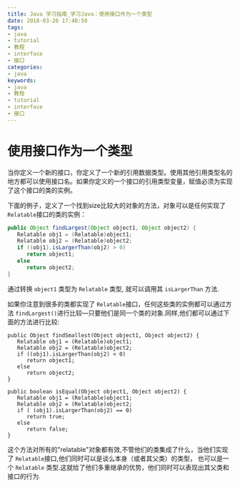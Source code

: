 ```yaml
---
title: Java 学习指南_学习Java：使用接口作为一个类型
date: 2018-03-26 17:40:59
tags: 
- java
- tutorial
- 教程
- interface
- 接口
categories:
- java
keywords:
- java
- 教程
- tutorial
- interface
- 接口
---
```


# 使用接口作为一个类型

当你定义一个新的接口，你定义了一个新的引用数据类型。使用其他引用类型名的地方都可以使用接口名。如果你定义的一个接口的引用类型变量，赋值必须为实现了这个接口的类的实例。

下面的例子，定义了一个找到size比较大的对象的方法，对象可以是任何实现了`Relatable`接口的类的实例：

```java
public Object findLargest(Object object1, Object object2) {
   Relatable obj1 = (Relatable)object1;
   Relatable obj2 = (Relatable)object2;
   if ((obj1).isLargerThan(obj2) > 0)
      return object1;
   else 
      return object2;
}
```

通过转换 `object1` 类型为 `Relatable` 类型, 就可以调用其 `isLargerThan` 方法.

如果你注意到很多的类都实现了 `Relatable`接口，任何这些类的实例都可以通过方法 `findLargest()`进行比较—只要他们是同一个类的对象.同样,他们都可以通过下面的方法进行比较:

```
public Object findSmallest(Object object1, Object object2) {
   Relatable obj1 = (Relatable)object1;
   Relatable obj2 = (Relatable)object2;
   if ((obj1).isLargerThan(obj2) < 0)
      return object1;
   else 
      return object2;
}

public boolean isEqual(Object object1, Object object2) {
   Relatable obj1 = (Relatable)object1;
   Relatable obj2 = (Relatable)object2;
   if ( (obj1).isLargerThan(obj2) == 0)
      return true;
   else 
      return false;
}
```

这个方法对所有的"relatable"对象都有效,不管他们的类集成了什么，当他们实现了 `Relatable`接口,他们同时可以是谈么本身（或者其父类）的类型， 也可以是一个 `Relatable` 类型.这就给了他们多重继承的优势，他们同时可以表现出其父类和接口的行为.